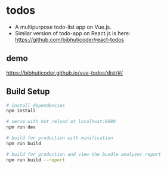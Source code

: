 # todos

- A multipurpose todo-list app on Vue.js.
- Similar version of todo-app on React.js is here: https://github.com/bibhuticoder/react-todos

## demo

https://bibhuticoder.github.io/vue-todos/dist/#/



## Build Setup

``` bash
# install dependencies
npm install

# serve with hot reload at localhost:8080
npm run dev

# build for production with minification
npm run build

# build for production and view the bundle analyzer report
npm run build --report
```

